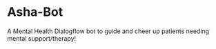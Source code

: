 # Asha-Bot
A Mental Health Dialogflow bot to guide and cheer up patients needing mental support/therapy!
